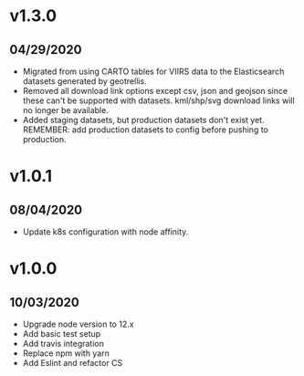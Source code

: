 # v1.3.0

## 04/29/2020

- Migrated from using CARTO tables for VIIRS data to the Elasticsearch datasets generated by geotrellis.
- Removed all download link options except csv, json and geojson since these can't be supported with datasets. kml/shp/svg download links will no longer be available.
- Added staging datasets, but production datasets don't exist yet. REMEMBER: add production datasets to config before pushing to production.

# v1.0.1

## 08/04/2020

- Update k8s configuration with node affinity.

# v1.0.0

## 10/03/2020

- Upgrade node version to 12.x
- Add basic test setup
- Add travis integration
- Replace npm with yarn
- Add Eslint and refactor CS
